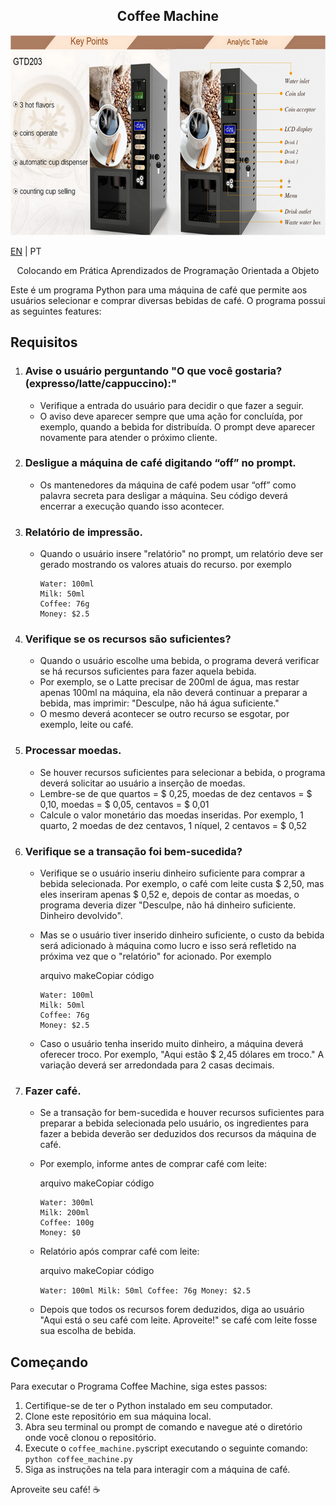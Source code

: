 <h2  align="center">Coffee Machine</h2>

<p  align="center"><img  src="banner.png"  height="320"/></p>

[EN](https://github.com/rafael-s-santos/coffee_machine) | PT

<p  align="center">Colocando em Prática Aprendizados de Programação Orientada a Objeto</p>

Este é um programa Python para uma máquina de café que permite aos usuários selecionar e comprar diversas bebidas de café. O programa possui as seguintes features:

## Requisitos

1.  ### Avise o usuário perguntando "O que você gostaria? (expresso/latte/cappuccino):"
    -   Verifique a entrada do usuário para decidir o que fazer a seguir.
    -   O aviso deve aparecer sempre que uma ação for concluída, por exemplo, quando a bebida for distribuída. O prompt deve aparecer novamente para atender o próximo cliente.

2.  ### Desligue a máquina de café digitando “off” no prompt.
    -   Os mantenedores da máquina de café podem usar “off” como palavra secreta para desligar a máquina. Seu código deverá encerrar a execução quando isso acontecer.

3.  ### Relatório de impressão.
    -   Quando o usuário insere "relatório" no prompt, um relatório deve ser gerado mostrando os valores atuais do recurso. por exemplo
        ```
        Water: 100ml
        Milk: 50ml
        Coffee: 76g
        Money: $2.5
        ``` 
        
4.  ### Verifique se os recursos são suficientes?
    
    -   Quando o usuário escolhe uma bebida, o programa deverá verificar se há recursos suficientes para fazer aquela bebida.
    -   Por exemplo, se o Latte precisar de 200ml de água, mas restar apenas 100ml na máquina, ela não deverá continuar a preparar a bebida, mas imprimir: "Desculpe, não há água suficiente."
    -   O mesmo deverá acontecer se outro recurso se esgotar, por exemplo, leite ou café.
 
5.  ### Processar moedas.
    
    -   Se houver recursos suficientes para selecionar a bebida, o programa deverá solicitar ao usuário a inserção de moedas.
    -   Lembre-se de que quartos = $ 0,25, moedas de dez centavos = $ 0,10, moedas = $ 0,05, centavos = $ 0,01
    -   Calcule o valor monetário das moedas inseridas. Por exemplo, 1 quarto, 2 moedas de dez centavos, 1 níquel, 2 centavos = $ 0,52
6.  ### Verifique se a transação foi bem-sucedida?
    
    -   Verifique se o usuário inseriu dinheiro suficiente para comprar a bebida selecionada. Por exemplo, o café com leite custa $ 2,50, mas eles inseriram apenas $ 0,52 e, depois de contar as moedas, o programa deveria dizer "Desculpe, não há dinheiro suficiente. Dinheiro devolvido".
    -   Mas se o usuário tiver inserido dinheiro suficiente, o custo da bebida será adicionado à máquina como lucro e isso será refletido na próxima vez que o "relatório" for acionado. Por exemplo
        
        arquivo makeCopiar código
        
        ```
        Water: 100ml
        Milk: 50ml
        Coffee: 76g
        Money: $2.5
        ``` 
        
    -   Caso o usuário tenha inserido muito dinheiro, a máquina deverá oferecer troco. Por exemplo, "Aqui estão $ 2,45 dólares em troco." A variação deverá ser arredondada para 2 casas decimais.
7.  ### Fazer café.
    
    -   Se a transação for bem-sucedida e houver recursos suficientes para preparar a bebida selecionada pelo usuário, os ingredientes para fazer a bebida deverão ser deduzidos dos recursos da máquina de café.
    -   Por exemplo, informe antes de comprar café com leite:
        
        arquivo makeCopiar código
        
        ```
        Water: 300ml
        Milk: 200ml
        Coffee: 100g
        Money: $0
        ``` 
        
    -   Relatório após comprar café com leite:
        
        arquivo makeCopiar código
        
        `Water: 100ml
        Milk: 50ml
        Coffee: 76g
        Money: $2.5` 
        
    -   Depois que todos os recursos forem deduzidos, diga ao usuário "Aqui está o seu café com leite. Aproveite!" se café com leite fosse sua escolha de bebida.

## Começando
Para executar o Programa Coffee Machine, siga estes passos:

1.  Certifique-se de ter o Python instalado em seu computador.
2.  Clone este repositório em sua máquina local.
3.  Abra seu terminal ou prompt de comando e navegue até o diretório onde você clonou o repositório.
4.  Execute o `coffee_machine.py`script executando o seguinte comando:
    `python coffee_machine.py` 
5.  Siga as instruções na tela para interagir com a máquina de café.
    
Aproveite seu café! ☕